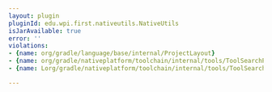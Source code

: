 ```yaml
---
layout: plugin
pluginId: edu.wpi.first.nativeutils.NativeUtils
isJarAvailable: true
error: ''
violations:
- {name: org/gradle/language/base/internal/ProjectLayout}
- {name: org/gradle/nativeplatform/toolchain/internal/tools/ToolSearchPath}
- {name: Lorg/gradle/nativeplatform/toolchain/internal/tools/ToolSearchPath;}

---
```

